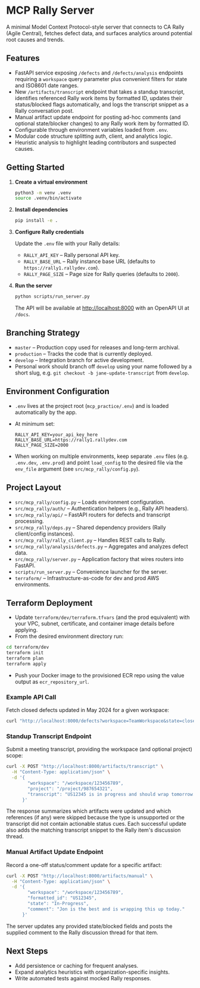 # MCP Rally Server

A minimal Model Context Protocol-style server that connects to CA Rally (Agile Central), fetches
defect data, and surfaces analytics around potential root causes and trends.

## Features

-  FastAPI service exposing `/defects` and `/defects/analysis` endpoints requiring a `workspace`
   query parameter plus convenient filters for state and ISO8601 date ranges.
-  New `/artifacts/transcript` endpoint that takes a standup transcript, identifies referenced
   Rally work items by formatted ID, updates their status/blocked flags automatically, and logs the
   transcript snippet as a Rally conversation post.
-  Manual artifact update endpoint for posting ad-hoc comments (and optional state/blocker changes)
   to any Rally work item by formatted ID.
-  Configurable through environment variables loaded from `.env`.
-  Modular code structure splitting auth, client, and analytics logic.
-  Heuristic analysis to highlight leading contributors and suspected causes.

## Getting Started

1. **Create a virtual environment**

   ```bash
   python3 -m venv .venv
   source .venv/bin/activate
   ```

2. **Install dependencies**

   ```bash
   pip install -e .
   ```

3. **Configure Rally credentials**

   Update the `.env` file with your Rally details:

   -  `RALLY_API_KEY` – Rally personal API key.
   -  `RALLY_BASE_URL` – Rally instance base URL (defaults to `https://rally1.rallydev.com`).
   -  `RALLY_PAGE_SIZE` – Page size for Rally queries (defaults to `2000`).

4. **Run the server**

   ```bash
   python scripts/run_server.py
   ```

   The API will be available at [http://localhost:8000](http://localhost:8000) with an OpenAPI UI at
   `/docs`.

## Branching Strategy

-  `master` – Production copy used for releases and long-term archival.
-  `production` – Tracks the code that is currently deployed.
-  `develop` – Integration branch for active development.
-  Personal work should branch off `develop` using your name followed by a short slug, e.g.
   `git checkout -b jane-update-transcript` from `develop`.

## Environment Configuration

-  `.env` lives at the project root (`mcp_practice/.env`) and is loaded automatically by the app.
-  At minimum set:

   ```env
   RALLY_API_KEY=your_api_key_here
   RALLY_BASE_URL=https://rally1.rallydev.com
   RALLY_PAGE_SIZE=2000
   ```

-  When working on multiple environments, keep separate `.env` files (e.g. `.env.dev`, `.env.prod`)
   and point `load_config` to the desired file via the `env_file` argument (see `src/mcp_rally/config.py`).

## Project Layout

-  `src/mcp_rally/config.py` – Loads environment configuration.
-  `src/mcp_rally/auth/` – Authentication helpers (e.g., Rally API headers).
-  `src/mcp_rally/api/` – FastAPI routers for defects and transcript processing.
-  `src/mcp_rally/deps.py` – Shared dependency providers (Rally client/config instances).
-  `src/mcp_rally/rally_client.py` – Handles REST calls to Rally.
-  `src/mcp_rally/analysis/defects.py` – Aggregates and analyzes defect data.
-  `src/mcp_rally/server.py` – Application factory that wires routers into FastAPI.
-  `scripts/run_server.py` – Convenience launcher for the server.
-  `terraform/` – Infrastructure-as-code for dev and prod AWS environments.

## Terraform Deployment

-  Update `terraform/dev/terraform.tfvars` (and the prod equivalent) with your VPC, subnet,
   certificate, and container image details before applying.
-  From the desired environment directory run:

  ```bash
  cd terraform/dev
  terraform init
  terraform plan
  terraform apply
  ```

-  Push your Docker image to the provisioned ECR repo using the value output as `ecr_repository_url`.

### Example API Call

Fetch closed defects updated in May 2024 for a given workspace:

```bash
curl "http://localhost:8000/defects?workspace=TeamWorkspace&state=closed&updated_after=2024-05-01T00:00:00Z&updated_before=2024-05-31T23:59:59Z"
```

### Standup Transcript Endpoint

Submit a meeting transcript, providing the workspace (and optional project) scope:

```bash
curl -X POST "http://localhost:8000/artifacts/transcript" \
  -H "Content-Type: application/json" \
  -d '{
        "workspace": "/workspace/123456789",
        "project": "/project/987654321",
        "transcript": "US12345 is in progress and should wrap tomorrow. DE54321 is blocked by the database migration."
      }'
```

The response summarizes which artifacts were updated and which references (if any) were skipped
because the type is unsupported or the transcript did not contain actionable status cues. Each
successful update also adds the matching transcript snippet to the Rally item's discussion thread.

### Manual Artifact Update Endpoint

Record a one-off status/comment update for a specific artifact:

```bash
curl -X POST "http://localhost:8000/artifacts/manual" \
  -H "Content-Type: application/json" \
  -d '{
        "workspace": "/workspace/123456789",
        "formatted_id": "US12345",
        "state": "In-Progress",
        "comment": "Jon is the best and is wrapping this up today."
      }'
```

The server updates any provided state/blocked fields and posts the supplied comment to the Rally
discussion thread for that item.

## Next Steps

-  Add persistence or caching for frequent analyses.
-  Expand analytics heuristics with organization-specific insights.
-  Write automated tests against mocked Rally responses.
